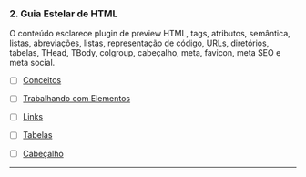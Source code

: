 ### 2. Guia Estelar de HTML

O conteúdo esclarece plugin de preview HTML, tags, atributos, semântica, listas, abreviações, listas, representação de código, URLs, diretórios, tabelas, THead, TBody, colgroup, cabeçalho, meta, favicon, meta SEO e meta social.

- [ ] [Conceitos](aulas/guia-estelar-de-html/conceitos)

- [ ] [Trabalhando com Elementos]()

- [ ] [Links]()

- [ ] [Tabelas]()

- [ ] [Cabeçalho](aulas/guia-estelar-de-html/cabecalho)

---